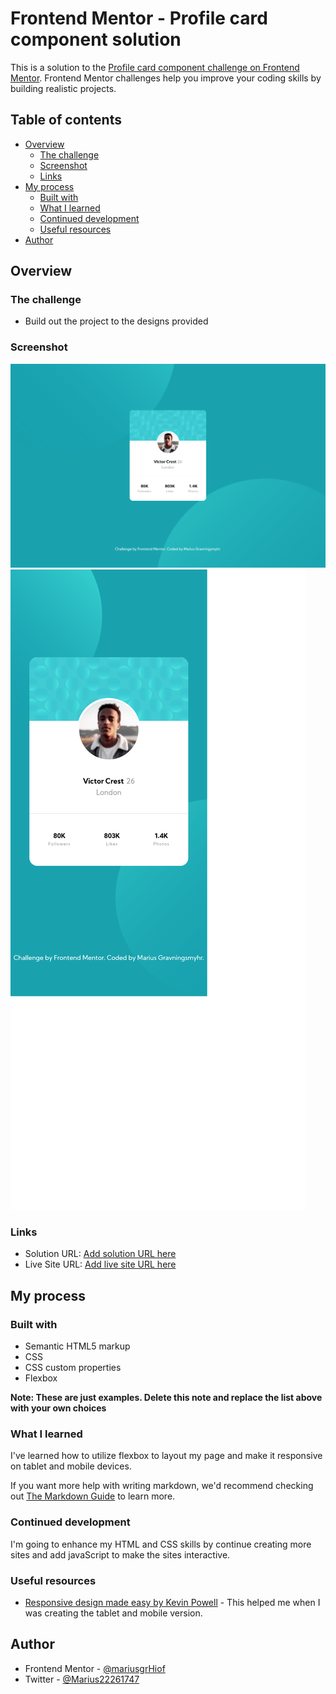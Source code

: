 # Frontend Mentor - Profile card component solution

This is a solution to the [Profile card component challenge on Frontend Mentor](https://www.frontendmentor.io/challenges/profile-card-component-cfArpWshJ). Frontend Mentor challenges help you improve your coding skills by building realistic projects.

## Table of contents

- [Overview](#overview)
  - [The challenge](#the-challenge)
  - [Screenshot](#screenshot)
  - [Links](#links)
- [My process](#my-process)
  - [Built with](#built-with)
  - [What I learned](#what-i-learned)
  - [Continued development](#continued-development)
  - [Useful resources](#useful-resources)
- [Author](#author)

## Overview

### The challenge

- Build out the project to the designs provided

### Screenshot

![Desktop layout](./screenshots/desktop.png)
![Mobile layout](./screenshots/mobile.png)

### Links

- Solution URL: [Add solution URL here](https://your-solution-url.com)
- Live Site URL: [Add live site URL here](https://your-live-site-url.com)

## My process

### Built with

- Semantic HTML5 markup
- CSS
- CSS custom properties
- Flexbox

**Note: These are just examples. Delete this note and replace the list above with your own choices**

### What I learned

I've learned how to utilize flexbox to layout my page and make it responsive on tablet and mobile devices.

If you want more help with writing markdown, we'd recommend checking out [The Markdown Guide](https://www.markdownguide.org/) to learn more.

### Continued development

I'm going to enhance my HTML and CSS skills by continue creating more sites and add javaScript to make the sites interactive.

### Useful resources

- [Responsive design made easy by Kevin Powell](https://www.youtube.com/watch?v=bn-DQCifeQQ) - This helped me when I was creating the tablet and mobile version.

## Author

- Frontend Mentor - [@mariusgrHiof](https://www.frontendmentor.io/profile/mariusgrHiof)
- Twitter - [@Marius22261747](https://www.twitter.com/Marius22261747)
